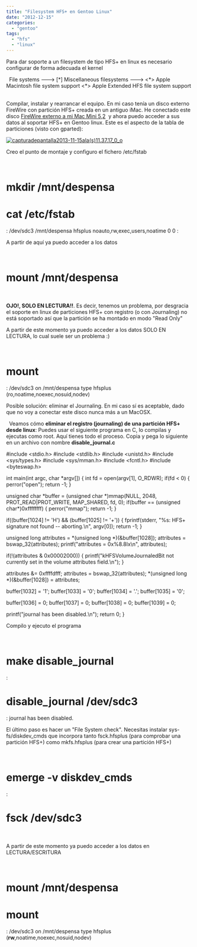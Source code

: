```yaml
---
title: "Filesystem HFS+ en Gentoo Linux"
date: "2012-12-15"
categories: 
  - "gentoo"
tags: 
  - "hfs"
  - "linux"
---
```


Para dar soporte a un filesystem de tipo HFS+ en linux es necesario configurar de forma adecuada el kernel

 
  File systems ---> 
   \[\*\] Miscellaneous filesystems --->
      <\*> Apple Macintosh file system support
      <\*> Apple Extended HFS file system support
 

Compilar, instalar y rearrancar el equipo. En mi caso tenía un disco externo FireWire con partición HFS+ creada en un antiguo iMac. He conectado este disco [FireWire externo a mi Mac Mini 5,2](https://www.luispa.com/?p=484)  y ahora puedo acceder a sus datos al soportar HFS+ en Gentoo linux. Este es el aspecto de la tabla de particiones (visto con gparted):

[![capturadepantalla2013-11-15ala(s)11.37.17_0_o](https://www.luispa.com/wp-content/uploads/2014/12/capturadepantalla2013-11-15alas11.37.17_0_o.png)](https://www.luispa.com/wp-content/uploads/2014/12/capturadepantalla2013-11-15alas11.37.17_0_o.png)

Creo el punto de montaje y configuro el fichero /etc/fstab

 
# mkdir /mnt/despensa
# cat /etc/fstab
:
/dev/sdc3 /mnt/despensa hfsplus noauto,rw,exec,users,noatime 0 0
:
 

A partir de aquí ya puedo acceder a los datos

 
# mount /mnt/despensa
 

**OJO!, SOLO EN LECTURA!!**. Es decir, tenemos un problema, por desgracia el soporte en linux de particiones HFS+ con registro (o con Journaling) no está soportado así que la partición se ha montado en modo "Read Only"

A partir de este momento ya puedo acceder a los datos SOLO EN LECTURA, lo cual suele ser un problema :)

 
# mount
:
/dev/sdc3 on /mnt/despensa type hfsplus (ro,noatime,noexec,nosuid,nodev)
 

Posible solución: eliminar el Journaling. En mi caso sí es aceptable, dado que no voy a conectar este disco nunca más a un MacOSX.

  Veamos cómo **eliminar el registro (journaling) de una partición HFS+ desde linux**: Puedes usar el siguiente programa en C, lo compilas y ejecutas como root. Aquí tienes todo el proceso. Copia y pega lo siguiente en un archivo con nombre **disable\_journal.c**

#include <stdio.h>
#include <stdlib.h>
#include <unistd.h>
#include <sys/types.h>
#include <sys/mman.h>
#include <fcntl.h>
#include <byteswap.h>

int main(int argc, char \*argv\[\])
{
 int fd = open(argv\[1\], O\_RDWR);
 if(fd < 0) {
   perror("open");
   return -1;
 }
 
 unsigned char \*buffer = (unsigned char \*)mmap(NULL, 2048, PROT\_READ|PROT\_WRITE, MAP\_SHARED, fd, 0);
 if(buffer == (unsigned char\*)0xffffffff) {
    perror("mmap");
    return -1;
 }
 
 if((buffer\[1024\] != 'H') && (buffer\[1025\] != '+')) {
  fprintf(stderr, "%s: HFS+ signature not found -- aborting.\\n", argv\[0\]);
  return -1;
 }
 
 unsigned long attributes = \*(unsigned long \*)(&buffer\[1028\]);
 attributes = bswap\_32(attributes);
 printf("attributes = 0x%8.8lx\\n", attributes);
 
 if(!(attributes & 0x00002000)) {
  printf("kHFSVolumeJournaledBit not currently set in the volume attributes field.\\n");
 }
 
 attributes &= 0xffffdfff;
 attributes = bswap\_32(attributes);
 \*(unsigned long \*)(&buffer\[1028\]) = attributes;
 
 buffer\[1032\] = '1';
 buffer\[1033\] = '0';
 buffer\[1034\] = '.';
 buffer\[1035\] = '0';
 
 buffer\[1036\] = 0;
 buffer\[1037\] = 0;
 buffer\[1038\] = 0;
 buffer\[1039\] = 0;
 
 printf("journal has been disabled.\\n");
 return 0;
}

Compilo y ejecuto el programa

 
# make disable\_journal
:
# disable\_journal /dev/sdc3
:
journal has been disabled.
 

El último paso es hacer un "File System check". Necesitas instalar sys-fs/diskdev\_cmds que incorpora tanto fsck.hfsplus (para comprobar una partición HFS+) como mkfs.hfsplus (para crear una partición HFS+)

 
# emerge -v diskdev\_cmds
:
# fsck /dev/sdc3
 

A partir de este momento ya puedo acceder a los datos en LECTURA/ESCRITURA

 
# mount /mnt/despensa
# mount
:
/dev/sdc3 on /mnt/despensa type hfsplus (**rw**,noatime,noexec,nosuid,nodev)
